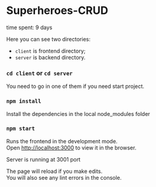 # Superheroes-CRUD

time spent: 9 days

Here you can see two directories:
* `client` is frontend directory;
* `server` is backend directory.

### `cd client` or `cd server`

You need to go in one of them if you need start project.

### `npm install`

Install the dependencies in the local node_modules folder

### `npm start`

Runs the frontend in the development mode.<br>
Open [http://localhost:3000](http://localhost:3000) to view it in the browser.

Server is running at 3001 port

The page will reload if you make edits.<br>
You will also see any lint errors in the console.
